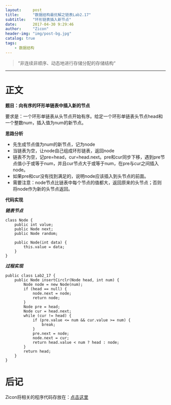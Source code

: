 ```yaml
---
layout:     post
title:      "数据结构最优解之链表Lab2.17"
subtitle:   "环形链表插入新节点"
date:       2017-04-30 9:29:46
author:     "Zicon"
header-img: "img/post-bg.jpg"
catalog: true
tags:
    - 数据结构
---
```


> “非连续非顺序、动态地进行存储分配的存储结构“

---

# 正文

**题目：向有序的环形单链表中插入新的节点**

要求是：一个环形单链表从头节点开始有序。给定一个环形单链表头节点head和一个整数num，插入值为num的新节点。

**思路分析** 

 - 先生成节点值为num的新节点，记为node
 - 当链表为空，让node自己组成环形链表，返回node
 - 链表不为空，记pre=head，cur=head.next。pre和cur同步下移，遇到pre节点值小于或等于num，并且cur节点大于或等于num，在pre与cur之间插入node。
 - 如果pre和cur没有找到满足的，说明node应该插入到头节点的前面。
 - 需要注意：node节点比链表中每个节点的值都大，返回原来的头节点；否则将node作为新的头节点返回。

**代码实现**

***链表节点***

```
class Node {
	public int value;
	public Node next;
	public Node random;

	public Node(int data) {
		this.value = data;
	}
}
```
  
***过程实现***

```
public class Lab2_17 {
	public Node insertCirclr(Node head, int num) {
		Node node = new Node(num);
		if (head == null) {
			node.next = node;
			return node;
		}
		Node pre = head;
		Node cur = head.next;
		while (cur != head) {
			if (pre.value <= num && cur.value >= num) {
				break;
			}
			pre.next = node;
			node.next = cur;
			return head.value < num ? head : node;
		}
		return head;
	}
}
```  

# 后记
Zicon将相关的程序代码存放在：[点击这里](https://github.com/ZZicon/Algorithm/tree/master/src/%E7%AC%AC%E4%BA%8C%E7%AB%A0)
